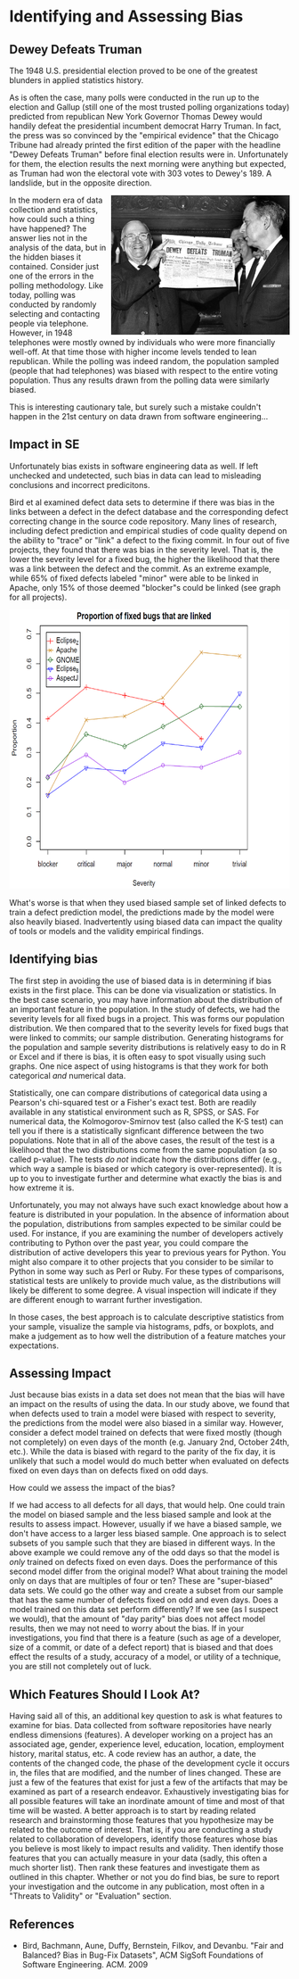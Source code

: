 # Identifying and Assessing Bias

## Dewey Defeats Truman

The 1948 U.S. presidential election proved to be one of the greatest blunders in applied statistics history.

As is often the case, many polls were conducted in the run up to the election and Gallup (still one of the most trusted polling organizations today) predicted from republican New York Governor Thomas Dewey would handily defeat the presidential incumbent democrat Harry Truman.  In fact, the press was so convinced by the "empirical evidence" that the Chicago Tribune had already printed the first edition of the paper with the headline "Dewey Defeats Truman" before final election results were in.  Unfortunately for them, the election results the next morning were anything but expected, as Truman had won the electoral vote with 303 votes to Dewey's 189.  A landslide, but in the opposite direction.

<div style="float: right">
  <img src="dewey-defeats-truman.jpg" height="250px" />
</div>

In the modern era of data collection and statistics, how could such a thing have happened?  The answer lies not in the analysis of the data, but in the hidden biases it contained.  Consider just one of the errors in the polling methodology.  Like today, polling was conducted by randomly selecting and contacting people via telephone.  However, in 1948 telephones were mostly owned by individuals who were more financially well-off. At that time those with higher income levels tended to lean republican.  While the polling was indeed random, the population sampled (people that had telephones) was biased with respect to the entire voting population.  Thus any results drawn from the polling data were similarly biased.

This is interesting cautionary tale, but surely such a mistake couldn't happen in the 21st century on data drawn from software engineering...

## Impact in SE

Unfortunately bias exists in software engineering data as well.  If left unchecked and undetected, such bias in data can lead to misleading conclusions and incorrect predicitons.

Bird et al examined defect data sets to determine if there was bias in the links between a defect in the defect database and the corresponding defect correcting change in the source code repository.  Many lines of research, including defect prediction and empirical studies of code quality depend on the ability to "trace" or "link" a defect to the fixing commit.  In four out of five projects, they found that there was bias in the severity level.  That is, the lower the severity level for a fixed bug, the higher the likelihood that there was a link between the defect and the commit.  As an extreme example, while 65% of fixed defects labeled "minor" were able to be linked in Apache, only 15% of those deemed "blocker"s could be linked (see graph for all projects).

<div>
  <img src="severity-bias.png" height="500px" />
</div>

What's worse is that when they used biased sample set of linked defects to train a defect prediction model, the predictions made by the model were also heavily biased.  Inadvertently using biased data can impact the quality of tools or models and the validity empirical findings.

## Identifying bias

The first step in avoiding the use of biased data is in determining if bias exists in the first place.  This can be done via visualization or statistics.  In the best case scenario, you may have information about the distribution of an important feature in the population.  In the study of defects, we had the severity levels for all fixed bugs in a project.  This was forms our population distribution.  We then compared that to the severity levels for fixed bugs that were linked to commits; our sample distribution.  Generating histograms for the population and sample severity distributions is relatively easy to do in R or Excel and if there is bias, it is often easy to spot visually using such graphs.  One nice aspect of using histograms is that they work for both categorical *and* numerical data.  

Statistically, one can compare distributions of categorical data using a Pearson's chi-squared test or a Fisher's exact test. Both are readily available in any statistical environment such as R, SPSS, or SAS. For numerical data, the Kolmogorov-Smirnov test (also called the K-S test) can tell you if there is a statistically signficant difference between the two populations.  Note that in all of the above cases, the result of the test is a likelihood that the two distributions come from the same population (a so called p-value).  The tests *do not* indicate how the distributions differ (e.g., which way a sample is biased or which category is over-represented).  It is up to you to investigate further and determine what exactly the bias is and how extreme it is.

Unfortunately, you may not always have such exact knowledge about how a feature is distributed in your population.  In the absence of information about the population, distributions from samples expected to be similar could be used.  For instance, if you are examining the number of developers actively contributing to Python over the past year, you could compare the distribution of active developers this year to previous years for Python.  You might also compare it to other projects that you consider to be similar to Python in some way such as Perl or Ruby.  For these types of comparisons, statistical tests are unlikely to provide much value, as the distributions will likely be different to some degree.  A visual inspection will indicate if they are different enough to warrant further investigation.

In those cases, the best approach is to calculate descriptive statistics from your sample, visualize the sample via histograms, pdfs, or boxplots, and make a judgement as to how well the distribution of a feature matches your expectations.



## Assessing Impact

Just because bias exists in a data set does not mean that the bias will have an impact on the results of using the data.  In our study above, we found that when defects used to train a model were biased with respect to severity, the predictions from the model were also biased in a similar way.  However, consider a defect model trained on defects that were fixed mostly (though not completely) on even days of the month (e.g. January 2nd, October 24th, etc.).  While the data is biased with regard to the parity of the fix day, it is unlikely that such a model would do much better when evaluated on defects fixed on even days than on defects fixed on odd days.  

How could we assess the impact of the bias?

If we had access to all defects for all days, that would help.  One could train the model on biased sample and the less biased sample and look at the results to assess impact.  However, usually if we have a biased sample, we don't have access to a larger less biased sample.  One approach is to select subsets of you sample such that they are biased in different ways.  In the above example we could remove any of the odd days so that the model is *only* trained on defects fixed on even days.  Does the performance of this second model differ from the original model?  What about training the model only on days that are multiples of four or ten?  These are "super-biased" data sets. We could go the other way and create a subset from our sample that has the same number of defects fixed on odd and even days.  Does a model trained on this data set perform differently?  If we see (as I suspect we would), that the amount of "day parity" bias does not affect model results, then we may not need to worry about the bias.  If in your investigations, you find that there is a feature (such as age of a developer, size of a commit, or date of a defect report) that is biased and that does effect the results of a study, accuracy of a model, or utility of a technique, you are still not completely out of luck.

## Which Features Should I Look At?

Having said all of this, an additional key question to ask is what features to examine for bias.  Data collected from software repositories have nearly endless dimensions (features).  A developer working on a project has an associated age, gender, experience level, education, location, employment history, marital status, etc.  A code review has an author, a date, the contents of the changed code, the phase of the development cycle it occurs in, the files that are modified, and the number of lines changed.  These are just a few of the features that exist for just a few of the artifacts that may be examined as part of a research endeavor.  Exhaustively investigating bias for all possible features will take an inordinate amount of time and most of that time will be wasted.  A better approach is to start by reading related research and brainstorming those features that you hypothesize may be related to the outcome of interest.  That is, if you are conducting a study related to collaboration of developers, identify those features whose bias you believe is most likely to impact results and validity.  Then identify those features that you can actually measure in your data (sadly, this often a much shorter list).  Then rank these features and investigate them as outlined in this chapter.  Whether or not you do find bias, be sure to report your investigation and the outcome in any publication, most often in a "Threats to Validity" or "Evaluation" section.

## References

 + Bird, Bachmann, Aune, Duffy, Bernstein, Filkov, and Devanbu. "Fair and Balanced? Bias in Bug-Fix Datasets", ACM SigSoft Foundations of Software Engineering. ACM. 2009

